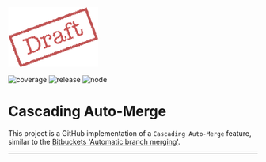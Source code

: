![Draft](docs/images/draft.png)

![coverage](https://img.shields.io/badge/coverage-4.5%25-red)
![release](https://img.shields.io/badge/release-1.2-blue)
![node](https://img.shields.io/badge/NODE-v3.5-darkgreen)

# Cascading Auto-Merge

This project is a GitHub implementation of a `Cascading Auto-Merge` feature, similar to the [Bitbuckets 'Automatic branch merging'](https://confluence.atlassian.com/bitbucketserver/automatic-branch-merging-776639993.html).

---
